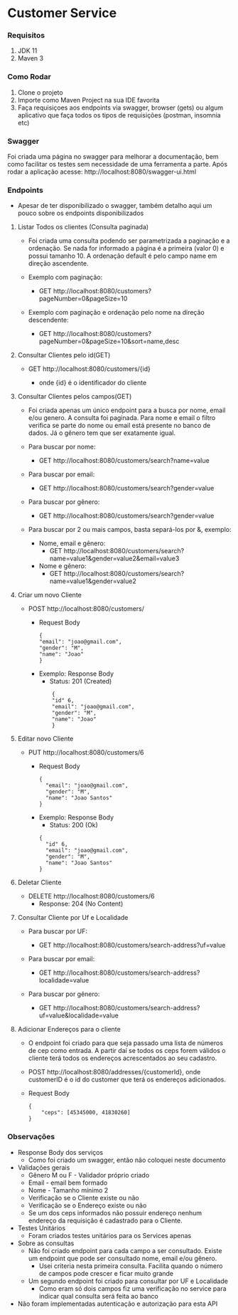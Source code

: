 # Customer Service

### Requisitos

1. JDK 11
1. Maven 3

### Como Rodar
1. Clone o projeto
2. Importe como Maven Project na sua IDE favorita
3. Faça requisiçoes aos endpoints via swagger, browser (gets) ou algum aplicativo que faça todos os tipos de requisições (postman, insomnia etc)

### Swagger
Foi criada uma página no swagger para melhorar a documentação, bem como facilitar os testes sem necessidade de uma ferramenta a parte. Após rodar a aplicação acesse: 
http://localhost:8080/swagger-ui.html

### Endpoints
* Apesar de ter disponibilizado o swagger, também detalho aqui um pouco sobre os endpoints disponibilizados

1. Listar Todos os clientes (Consulta paginada)
    * Foi criada uma consulta podendo ser parametrizada a paginação e a ordenação. Se nada for informado a página é a primeira (valor 0) e possui tamanho 10. A ordenação default é pelo campo name em direção ascendente.

    * Exemplo com paginação: 
        * GET http://localhost:8080/customers?pageNumber=0&pageSize=10
    * Exemplo com paginação e ordenação pelo nome na direção descendente:
        * GET http://localhost:8080/customers?pageNumber=0&pageSize=10&sort=name,desc


2. Consultar Clientes pelo id(GET)
    * GET http://localhost:8080/customers/{id}

        * onde {id} é o identificador do cliente

3. Consultar Clientes pelos campos(GET)

    * Foi criada apenas um único endpoint para a busca por nome, email e/ou genero. A consulta foi paginada. Para nome e email o filtro verifica se parte do nome ou email está presente no banco de dados. Já o gênero tem que ser exatamente igual.

    * Para buscar por nome: 
        * GET http://localhost:8080/customers/search?name=value

    * Para buscar por email:
        * GET http://localhost:8080/customers/search?gender=value
    
    * Para buscar por gênero:
        * GET http://localhost:8080/customers/search?gender=value

    * Para buscar por 2 ou mais campos, basta separá-los por &, exemplo:

        * Nome, email e gênero: 
            * GET http://localhost:8080/customers/search?name=value1&gender=value2&email=value3
        * Nome e gênero:
            * GET http://localhost:8080/customers/search?name=value1&gender=value2

4. Criar um novo Cliente
    * POST http://localhost:8080/customers/

        * Request Body
            ```
            {
            "email": "joao@gmail.com",
            "gender": "M",
            "name": "Joao"
            }
            ```
        * Exemplo: Response Body
            * Status: 201 (Created)
            ```
                {
                "id" 6,
                "email": "joao@gmail.com",
                "gender": "M",
                "name": "Joao"
                }
            ```

5. Editar novo Cliente
    * PUT http://localhost:8080/customers/6

        * Request Body
            ```
            {
              "email": "joao@gmail.com",
              "gender": "M",
              "name": "Joao Santos"
            }
            ```
        * Exemplo: Response Body
            * Status: 200 (Ok)
            ```
            {
              "id" 6,
              "email": "joao@gmail.com",
              "gender": "M",
              "name": "Joao Santos"
            }
            ```

6. Deletar Cliente
    * DELETE http://localhost:8080/customers/6
        * Response: 204 (No Content)

7. Consultar Cliente por Uf e Localidade
    * Para buscar por UF: 
        * GET http://localhost:8080/customers/search-address?uf=value

    * Para buscar por email:
        * GET http://localhost:8080/customers/search-address?localidade=value
    
    * Para buscar por gênero:
        * GET http://localhost:8080/customers/search-address?uf=value&localidade=value

8. Adicionar Endereços para o cliente
    * O endpoint foi criado para que seja passado uma lista de números de cep como entrada. A partir daí se todos os ceps forem válidos o cliente terá todos os endereços acrescentados ao seu cadastro.

    * POST http://localhost:8080/addresses/{customerId}, onde customerID é o id do customer que terá os endereços adicionados.

    * Request Body
        ```
        { 
            "ceps": [45345000, 41830260]
        }
        ```
                      
### Observações
* Response Body dos serviços
    * Como foi criado um swagger, então não coloquei neste documento
* Validações gerais
    * Gênero M ou F - Validador próprio criado
    * Email - email bem formado
    * Nome - Tamanho mínimo 2
    * Verificação se o Cliente existe ou não
    * Verificação se o Endereço existe ou não
    * Se um dos ceps informados não possuir endereço nenhum endereço da requisição é cadastrado para o Cliente.
* Testes Unitários
    * Foram criados testes unitários para os Services apenas
* Sobre as consultas
    * Não foi criado endpoint para cada campo a ser consultado. Existe um endpoint que pode ser consultado nome, email e/ou gênero.
        * Usei criteria nesta primeira consulta. Facilita quando o número de campos pode crescer e ficar muito grande
    * Um segundo endpoint foi criado para consultar por UF e Localidade
        * Como eram só dois campos fiz uma verificação no service para indicar qual consulta será feita ao banco
* Não foram implementadas autenticação e autorização para esta API

